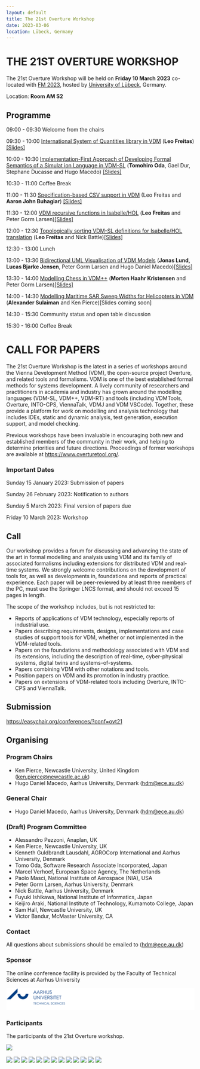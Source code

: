 ```yaml
---
layout: default
title: The 21st Overture Workshop
date: 2023-03-06
location: Lübeck, Germany
---
```

# THE 21ST OVERTURE WORKSHOP

The 21st Overture Workshop will be held on **Friday 10 March 2023** co-located with [FM 2023](https://fm2023.isp.uni-luebeck.de/), hosted by [University of Lübeck](https://fm2023.isp.uni-luebeck.de/), Germany.

Location: **Room AM S2**

## Programme


09:00 - 09:30 Welcome from the chairs 

09:30 - 10:00 [International System of Quantities library in VDM](https://github.com/overturetool/overturetool.github.io/raw/master/workshops/21/OVT-21_1.pdf) (**Leo Freitas**) [[Slides]](21/International%20System%20of%20Quantities%20library%20in%20VDM%20(Overture%202023).pdf)

10:00 - 10:30 [Implementation-First Approach of Developing Formal Semantics of a Simulat ion Language in VDM-SL](https://github.com/overturetool/overturetool.github.io/raw/master/workshops/21/OVT-21_2.pdf) (**Tomohiro Oda**, Gael Dur, Stephane Ducasse and Hugo Macedo) [[Slides]](21/Implementation-First%20Approach%20of%20Developing%20Formal%20Semantics%20of%20a%20Simulation%20Language%20in%20VDM-SL.pdf)

10:30 - 11:00 Coffee Break

11:00 - 11:30 [Specification-based CSV support in VDM](https://github.com/overturetool/overturetool.github.io/raw/master/workshops/21/OVT-21_3.pdf) (Leo Freitas and **Aaron John Buhagiar**) [[Slides]](21/Specification-based%20CSV%20Support.pdf)

11:30 - 12:00 [VDM recursive functions in Isabelle/HOL](https://github.com/overturetool/overturetool.github.io/raw/master/workshops/21/OVT-21_8.pdf) (**Leo Freitas** and Peter Gorm Larsen)[[Slides]](21/VDM%20recursion%20in%20Isabelle_HOL%20(Overture%202023).pdf)

12:00 - 12:30 [Topologically sorting VDM-SL definitions for Isabelle/HOL translation](https://github.com/overturetool/overturetool.github.io/raw/master/workshops/21/OVT-21_4.pdf) (**Leo Freitas** and Nick Battle)[[Slides]](21/Topological%20Sorting%20VDM-SL%20for%20%20Isabelle_HOL%20translation%20(Overture%202023).pdf)

12:30 - 13:00 Lunch

13:00 - 13:30 [Bidirectional UML Visualisation of VDM Models](https://github.com/overturetool/overturetool.github.io/raw/master/workshops/21/OVT-21_5.pdf) (**Jonas Lund, Lucas Bjarke Jensen**, Peter Gorm Larsen and Hugo Daniel Macedo)[[Slides]](21/OVT-21%20Presentation%20(uml%20plugin).pdf)

13:30 - 14:00 [Modelling Chess in VDM++](https://github.com/overturetool/overturetool.github.io/raw/master/workshops/21/OVT-21_6.pdf) (**Morten Haahr Kristensen** and Peter Gorm Larsen)[[Slides]](21/CHESSVDM.pdf)

14:00 - 14:30 [Modelling Maritime SAR Sweep Widths for Helicopters in VDM](https://github.com/overturetool/overturetool.github.io/raw/master/workshops/21/OVT-21_7.pdf) (**Alexander Sulaiman** and Ken Pierce)[Slides coming soon]

14:30 - 15:30 Community status and open table discussion

15:30 - 16:00 Coffee Break



# CALL FOR PAPERS

The 21st Overture Workshop is the latest in a series of workshops around the
Vienna Development Method (VDM), the open-source project Overture, and
related tools and formalisms. VDM is one of the best established formal
methods for systems development. A lively community of researchers and
practitioners in academia and industry has grown around the modelling
languages (VDM-SL, VDM++, VDM-RT) and tools (including VDMTools, Overture,
INTO-CPS, ViennaTalk, VDMJ and VDM VSCode). Together, these provide a
platform for work on modelling and analysis technology that includes IDEs, static
and dynamic analysis, test generation, execution support, and model checking.

Previous workshops have been invaluable in encouraging both new and
established members of the community in their work, and helping to determine
priorities and future directions. Proceedings of former workshops are
available at <https://www.overturetool.org/>.



### Important Dates 

Sunday 15 January 2023: Submission of papers

Sunday 26 February 2023: Notification to authors

Sunday 5 March 2023: Final version of papers due

Friday 10 March 2023: Workshop


## Call
Our workshop provides a forum for discussing and advancing the state of the art in formal modelling and analysis using VDM and its family of associated formalisms including extensions for distributed VDM and real-time systems. We strongly welcome contributions on the development of tools for, as well as developments in, foundations and reports of practical experience. Each paper will be peer-reviewed by at least three members of the PC, must use the Springer LNCS format, and should not exceed 15 pages in length. 

The scope of the workshop includes, but is not restricted to:
* Reports of applications of VDM technology, especially reports of industrial use.
* Papers describing requirements, designs, implementations and case studies of support tools for VDM, whether or not implemented in the VDM-related tools.
* Papers on the foundations and methodology associated with VDM and its extensions, including the description of real-time, cyber-physical systems, digital twins and systems-of-systems.
* Papers combining VDM with other notations and tools.
* Position papers on VDM and its promotion in industry practice.
* Papers on extensions of VDM-related tools including Overture, INTO-CPS and ViennaTalk.

## Submission

<https://easychair.org/conferences/?conf=ovt21>

## Organising

### Program Chairs
* Ken Pierce, Newcastle University, United Kingdom (<ken.pierce@newcastle.ac.uk>)
* Hugo Daniel Macedo, Aarhus University, Denmark (<hdm@ece.au.dk>)

### General Chair
* Hugo Daniel Macedo, Aarhus University, Denmark (<hdm@ece.au.dk>)

### (Draft) Program Committee
* Alessandro Pezzoni, Anaplan, UK
* Ken Pierce, Newcastle University, UK
* Kenneth Guldbrandt Lausdahl, AGROCorp International and Aarhus University, Denmark
* Tomo Oda, Software Research Associate Incorporated, Japan
* Marcel Verhoef, European Space Agency, The Netherlands
* Paolo Masci, National Institute of Aerospace (NIA), USA
* Peter Gorm Larsen, Aarhus University, Denmark
* Nick Battle, Aarhus University, Denmark
* Fuyuki Ishikawa, National Institute of Informatics, Japan
* Keijiro Araki, National Institute of Technology, Kumamoto College, Japan
* Sam Hall, Newcastle University, UK
* Victor Bandur, McMaster University, CA



### Contact
All questions about submissions should be emailed to (<hdm@ece.au.dk>)

### Sponsor
The online conference facility is provided by the Faculty of Technical Sciences at Aarhus University

[![AU Technical Sciences Logo](/images/au-tech.png)](https://tech.au.dk/en/)

### Participants

The participants of the 21st Overture workshop.

![](21/GroupPhoto.jpg)

![](21/Photo1.jpeg)
![](21/Photo2.jpeg)
![](21/Photo3.jpeg)
![](21/Photo4.jpeg)
![](21/Photo5.jpeg)
![](21/Photo6.jpeg)
![](21/Photo7.jpeg)
![](21/Photo8.jpeg)
![](21/Photo9.jpeg)
![](21/Photo10.jpeg)
![](21/Photo11.jpeg)
![](21/Photo12.jpeg)
![](21/Photo13.jpeg)

